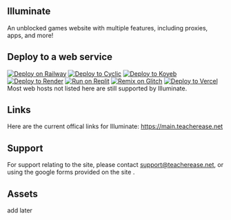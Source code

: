 ## Illuminate
An unblocked games website with multiple features, including proxies, apps, and more!
## Deploy to a web service
[![Deploy on Railway](https://binbashbanana.github.io/deploy-buttons/buttons/remade/railway.svg)](https://railway.app/new/template?template=https://github.com/mmtrucefacts/Illuminate)
[![Deploy to Cyclic](https://binbashbanana.github.io/deploy-buttons/buttons/remade/cyclic.svg)](https://app.cyclic.sh/api/app/deploy/mmtrucefacts/Illuminate)
[![Deploy to Koyeb](https://binbashbanana.github.io/deploy-buttons/buttons/remade/koyeb.svg)](https://app.koyeb.com/deploy?type=git&repository=github.com/mmtrucefacts/Illuminate&branch=main&name=illuminate)
[![Deploy to Render](https://binbashbanana.github.io/deploy-buttons/buttons/remade/render.svg)](https://render.com/deploy?repo=https://github.com/mmtrucefacts/Illuminate)
[![Run on Replit](https://binbashbanana.github.io/deploy-buttons/buttons/remade/replit.svg)](https://replit.com/github/mmtrucefacts/Illuminate)
[![Remix on Glitch](https://binbashbanana.github.io/deploy-buttons/buttons/remade/glitch.svg)](https://glitch.com/edit/#!/import/github/mmtrucefacts/Illuminate)
[![Deploy to Vercel](https://binbashbanana.github.io/deploy-buttons/buttons/remade/vercel.svg)](https://vercel.com/new/clone?repository-url=https://github.com/mmtrucefacts/Illuminate)
Most web hosts not listed here are still supported by Illuminate.
## Links
Here are the current offical links for Illuminate:
https://main.teacherease.net
## Support
For support relating to the site, please contact support@teacherease.net, or using the google forms provided on the site . 
## Assets
add later
